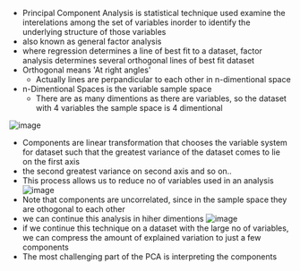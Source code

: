 - Principal Component Analysis is statistical technique used examine the interelations among the set of variables
inorder to identify the underlying structure of those variables
- also known as general factor analysis
- where regression determines a line of best fit to a dataset, factor analysis determines several orthogonal lines of best fit dataset
- Orthogonal means 'At right angles'
  - Actually lines are perpandicular to each other in n-dimentional space 
- n-Dimentional Spaces is the variable sample space 
  - There are as many dimentions as there are variables, so the dataset with 4 variables the sample space is 4 dimentional 

![image](https://github.com/user-attachments/assets/8b7b0dd5-0043-414f-be57-90ac96dca72d)
- Components are linear transformation that chooses the variable system for dataset such that the greatest variance of the dataset
  comes to lie on the first axis 
- the second greatest variance on second axis and so on..
- This process allows us to reduce no of variables used in an analysis
![image](https://github.com/user-attachments/assets/f6497092-5c6b-43a1-b719-6e0acc596452)
- Note that components are uncorrelated, since in the sample space they are othogonal to each other 
- we can continue this analysis in hiher dimentions 
![image](https://github.com/user-attachments/assets/e3a13763-938e-490c-906e-de8756c5f6d6)
- if we continue this technique on a dataset with the large no of variables, we can compress the amount of explained variation to just a few components 
- The most challenging part of the PCA is interpreting the components 
